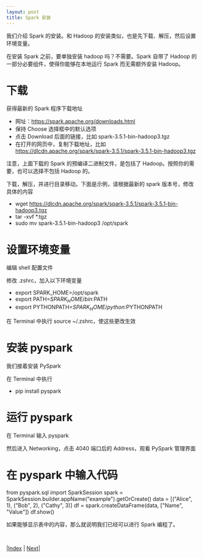 ```yaml
---
layout: post
title: Spark 安装
---
```


我们介绍 Spark 的安装。和 Hadoop 的安装类似，也是先下载、解压，然后设置环境变量。

在安装 Spark 之前，要单独安装 hadoop 吗？不需要。Spark 自带了 Hadoop 的一部分必要组件，使得你能够在本地运行 Spark 而无需额外安装 Hadoop。

# 下载

获得最新的 Spark 程序下载地址
- 网址：https://spark.apache.org/downloads.html
- 保持 Choose 选择框中的默认选项
- 点击 Download 后面的链接，比如 spark-3.5.1-bin-hadoop3.tgz
- 在打开的网页中，复制下载地址，比如 https://dlcdn.apache.org/spark/spark-3.5.1/spark-3.5.1-bin-hadoop3.tgz

注意，上面下载的 Spark 的预编译二进制文件，是包括了 Hadoop。按照你的需要，也可以选择不包括 Hadoop 的。

下载，解压，并进行目录移动。下面是示例，请根据最新的 spark 版本号，修改具体的内容
- wget https://dlcdn.apache.org/spark/spark-3.5.1/spark-3.5.1-bin-hadoop3.tgz
- tar -xvf *.tgz
- sudo mv spark-3.5.1-bin-hadoop3 /opt/spark

# 设置环境变量

编辑 shell 配置文件

修改 .zshrc，加入以下环境变量
- export SPARK_HOME=/opt/spark
- export PATH=$SPARK_HOME/bin:$PATH
- export PYTHONPATH=$SPARK_HOME/python:$PYTHONPATH

在 Terminal 中执行 source ~/.zshrc，使这些更改生效

# 安装 pyspark

我们接着安装 PySpark

在 Terminal 中执行
- pip install pyspark

# 运行 pyspark

在 Terminal 输入 pyspark

然后进入 Networking，点击 4040 端口后的 Address，观看 PySpark 管理界面

# 在 pyspark 中输入代码

from pyspark.sql import SparkSession
spark = SparkSession.builder.appName("example").getOrCreate()
data = [("Alice", 1), ("Bob", 2), ("Cathy", 3)]
df = spark.createDataFrame(data, ["Name", "Value"])
df.show()

如果能够显示表中的内容，那么就说明我们已经可以进行 Spark 编程了。

<br/>

|[Index](../) | [Next](5-experi)|